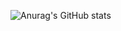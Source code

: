 ![Anurag's GitHub stats](https://github-readme-stats.vercel.app/api?username=thkyang324&show_icons=true&theme=radical)
<!-- ![Top Langs](https://github-readme-stats.vercel.app/api/top-langs/?username=thkyang324&layout=compact&theme=tokyonight) -->

<!--
**thkyang324/thkyang324** is a ✨ _special_ ✨ repository because its `README.md` (this file) appears on your GitHub profile.

Here are some ideas to get you started:

- 🔭 I’m currently working on ...
- 🌱 I’m currently learning ...
- 👯 I’m looking to collaborate on ...
- 🤔 I’m looking for help with ...
- 💬 Ask me about ...
- 📫 How to reach me: ...
- 😄 Pronouns: ...
- ⚡ Fun fact: ...
-->
